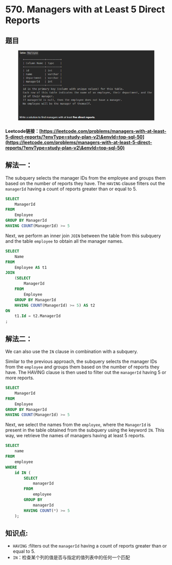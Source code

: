 # 570. Managers with at Least 5 Direct Reports

## 题目

<figure><img src="../../.gitbook/assets/image (1) (1) (1) (1) (1) (1) (1) (1) (1) (1) (1) (1) (1) (1).png" alt=""><figcaption></figcaption></figure>

#### Leetcode链接：[https://leetcode.com/problems/managers-with-at-least-5-direct-reports/?envType=study-plan-v2\&envId=top-sql-50](https://leetcode.com/problems/managers-with-at-least-5-direct-reports/?envType=study-plan-v2\&envId=top-sql-50)

## 解法一：

The subquery selects the manager IDs from the employee and groups them based on the number of reports they have. The `HAVING` clause filters out the `managerId` having a count of reports greater than or equal to 5.

```sql
SELECT 
    ManagerId
FROM 
    Employee
GROUP BY ManagerId
HAVING COUNT(ManagerId) >= 5
```

Next, we perform an inner join `JOIN` between the table from this subquery and the table `employee` to obtain all the manager names.

```sql
SELECT
    Name
FROM
    Employee AS t1 
JOIN
    (SELECT 
        ManagerId
    FROM 
        Employee
    GROUP BY ManagerId
    HAVING COUNT(ManagerId) >= 5) AS t2
ON 
    t1.Id = t2.ManagerId
;
```

## 解法二：

We can also use the `IN` clause in combination with a subquery.

Similar to the previous approach, the subquery selects the manager IDs from the `employee` and groups them based on the number of reports they have. The HAVING clause is then used to filter out the `managerId` having 5 or more reports.

```sql
SELECT 
    ManagerId
FROM 
    Employee
GROUP BY ManagerId
HAVING COUNT(ManagerId) >= 5
```

Next, we select the names from the `employee`, where the `ManagerId` is present in the table obtained from the subquery using the keyword `IN`. This way, we retrieve the names of managers having at least 5 reports.

```sql
SELECT
    name
FROM
    employee
WHERE
    id IN (
        SELECT
            managerId
        FROM
            employee
        GROUP BY
            managerId
        HAVING COUNT(*) >= 5
    );
```

## **知识点:**&#x20;

* `HAVING` :filters out the `managerId` having a count of reports greater than or equal to 5.
* `IN`：检查某个列的值是否与指定的值列表中的任何一个匹配
